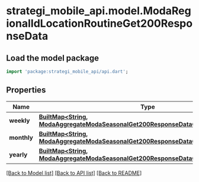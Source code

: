 # strategi_mobile_api.model.ModaRegionalIdLocationRoutineGet200ResponseData

## Load the model package
```dart
import 'package:strategi_mobile_api/api.dart';
```

## Properties
Name | Type | Description | Notes
------------ | ------------- | ------------- | -------------
**weekly** | [**BuiltMap&lt;String, ModaAggregateModaSeasonalGet200ResponseDataGraphSeasonalValue&gt;**](ModaAggregateModaSeasonalGet200ResponseDataGraphSeasonalValue.md) |  | [optional] 
**monthly** | [**BuiltMap&lt;String, ModaAggregateModaSeasonalGet200ResponseDataGraphSeasonalValue&gt;**](ModaAggregateModaSeasonalGet200ResponseDataGraphSeasonalValue.md) |  | [optional] 
**yearly** | [**BuiltMap&lt;String, ModaAggregateModaSeasonalGet200ResponseDataGraphSeasonalValue&gt;**](ModaAggregateModaSeasonalGet200ResponseDataGraphSeasonalValue.md) |  | [optional] 

[[Back to Model list]](../README.md#documentation-for-models) [[Back to API list]](../README.md#documentation-for-api-endpoints) [[Back to README]](../README.md)


